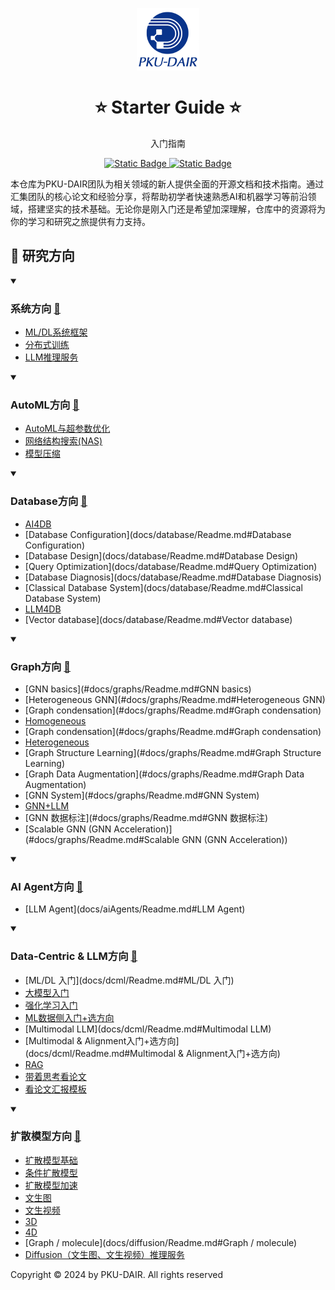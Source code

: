<p align="center">
    <img width="100px" src="assets/group_logo.png" align="center" alt="PKU-DAIR" />
    <h1 align="center">⭐ Starter Guide ⭐</h1>
    <p align="center">入门指南</p>
    <p align="center">
        <a href="https://github.com/PKU-DAIR">
            <img alt="Static Badge" src="https://img.shields.io/badge/%C2%A9-PKU--DAIR-%230e529d?labelColor=%23003985">
        </a>
        <a href="https://github.com/PKU-DAIR">
            <img alt="Static Badge" src="https://img.shields.io/badge/PKU--DAIR-black?logo=github">
        </a>
    </p>
</p>

本仓库为PKU-DAIR团队为相关领域的新人提供全面的开源文档和技术指南。通过汇集团队的核心论文和经验分享，将帮助初学者快速熟悉AI和机器学习等前沿领域，搭建坚实的技术基础。无论你是刚入门还是希望加深理解，仓库中的资源将为你的学习和研究之旅提供有力支持。

## 📑 研究方向

<details open>
<summary>

### 系统方向 [🔗](docs/systems/Readme.md)

</summary>

- [ML/DL系统框架](docs/systems/Readme.md#ML/DL系统框架)
- [分布式训练](docs/systems/Readme.md#分布式训练)
- [LLM推理服务](docs/systems/Readme.md#LLM推理服务)
</details>

<details open>
<summary>

### AutoML方向 [🔗](docs/autoML/Readme.md)

</summary>

- [AutoML与超参数优化](docs/autoML/Readme.md#AutoML与超参数优化)
- [网络结构搜索(NAS)](docs/autoML/Readme.md#网络结构搜索(NAS))
- [模型压缩](docs/autoML/Readme.md#模型压缩)
</details>

<details open>
<summary>

### Database方向 [🔗](docs/database/Readme.md)

</summary>

- [AI4DB](docs/database/Readme.md#AI4DB)
- [Database Configuration](docs/database/Readme.md#Database Configuration)
- [Database Design](docs/database/Readme.md#Database Design)
- [Query Optimization](docs/database/Readme.md#Query Optimization)
- [Database Diagnosis](docs/database/Readme.md#Database Diagnosis)
- [Classical Database System](docs/database/Readme.md#Classical Database System)
- [LLM4DB](docs/database/Readme.md#LLM4DB)
- [Vector database](docs/database/Readme.md#Vector database)
</details>

<details open>
<summary>

### Graph方向 [🔗](docs/graphs/Readme.md)

</summary>

- [GNN basics](#docs/graphs/Readme.md#GNN basics)
- [Heterogeneous GNN](#docs/graphs/Readme.md#Heterogeneous GNN)
- [Graph condensation](#docs/graphs/Readme.md#Graph condensation)
- [Homogeneous](#docs/graphs/Readme.md#Homogeneous)
- [Graph condensation](#docs/graphs/Readme.md#Graph condensation)
- [Heterogeneous](#docs/graphs/Readme.md#Heterogeneous)
- [Graph Structure Learning](#docs/graphs/Readme.md#Graph Structure Learning)
- [Graph Data Augmentation](#docs/graphs/Readme.md#Graph Data Augmentation)
- [GNN System](#docs/graphs/Readme.md#GNN System)
- [GNN+LLM](#docs/graphs/Readme.md#GNN+LLM)
- [GNN 数据标注](#docs/graphs/Readme.md#GNN 数据标注)
- [Scalable GNN (GNN Acceleration)](#docs/graphs/Readme.md#Scalable GNN (GNN Acceleration))
</details>

<details open>
<summary>

### AI Agent方向 [🔗](docs/aiAgents/Readme.md)

</summary>

- [LLM Agent](docs/aiAgents/Readme.md#LLM Agent)
</details>

<details open>
<summary>

### Data-Centric & LLM方向 [🔗](docs/dcml/Readme.md)

</summary>

- [ML/DL 入门](docs/dcml/Readme.md#ML/DL 入门)
- [大模型入门](docs/dcml/Readme.md#大模型入门)
- [强化学习入门](docs/dcml/Readme.md#强化学习入门)
- [ML数据侧入门+选方向](docs/dcml/Readme.md#ML数据侧入门+选方向)
- [Multimodal LLM](docs/dcml/Readme.md#Multimodal LLM)
- [Multimodal & Alignment入门+选方向](docs/dcml/Readme.md#Multimodal & Alignment入门+选方向)
- [RAG](docs/dcml/Readme.md#RAG)
- [带着思考看论文](docs/dcml/Readme.md#带着思考看论文)
- [看论文汇报模板](docs/dcml/Readme.md#看论文汇报模板)
</details>

<details open>
<summary>

### 扩散模型方向 [🔗](docs/diffusion/Readme.md)

</summary>

- [扩散模型基础](docs/diffusion/Readme.md#扩散模型基础)
- [条件扩散模型](docs/diffusion/Readme.md#条件扩散模型)
- [扩散模型加速](docs/diffusion/Readme.md#扩散模型加速)
- [文生图](docs/diffusion/Readme.md#文生图)
- [文生视频](docs/diffusion/Readme.md#文生视频)
- [3D](docs/diffusion/Readme.md#3D)
- [4D](docs/diffusion/Readme.md#4D)
- [Graph / molecule](docs/diffusion/Readme.md#Graph / molecule)
- [Diffusion（文生图、文生视频）推理服务](docs/diffusion/Readme.md#Diffusion（文生图、文生视频）推理服务)
</details>

Copyright © 2024 by PKU-DAIR. All rights reserved